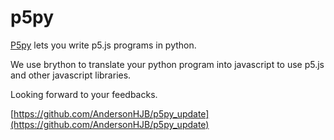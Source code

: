 # p5py
 
[P5py](#) lets you write p5.js programs in python.

We use brython to translate your python program into javascript to use p5.js and other javascript libraries.

Looking forward to your feedbacks.

[https://github.com/AndersonHJB/p5py_update](https://github.com/AndersonHJB/p5py_update)
